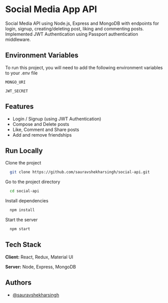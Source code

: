 # Social Media App API

Social Media API using Node.js, Express and MongoDB with endpoints for login, signup, creating/deleting post, liking and commenting posts. Implemented JWT Authentication using Passport authentication middleware.
  
## Environment Variables

To run this project, you will need to add the following environment variables to your .env file

`MONGO_URI`

`JWT_SECRET`

  
## Features

- Login / Signup (using JWT Authentication)
- Compose and Delete posts
- Like, Comment and Share posts
- Add and remove friendships

## Run Locally

Clone the project

```bash
  git clone https://github.com/sauravshekharsingh/social-api.git
```

Go to the project directory

```bash
  cd social-api
```

Install dependencies

```bash
  npm install
```

Start the server

```bash
  npm start
```

  
## Tech Stack

**Client:** React, Redux, Material UI

**Server:** Node, Express, MongoDB

  
## Authors

- [@sauravshekharsingh](https://www.github.com/sauravshekharsingh)

  

